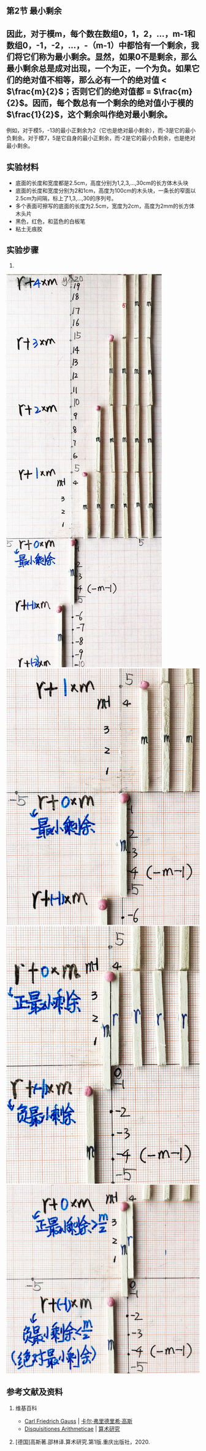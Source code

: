 ## 第2节 最小剩余

## 因此，对于模m，每个数在数组0，1，2，…，m-1和数组0，-1，-2，…，-（m-1）中都恰有一个剩余，我们将它们称为最小剩余。显然，如果0不是剩余，那么最小剩余总是成对出现，一个为正，一个为负。如果它们的绝对值不相等，那么必有一个的绝对值 < $\frac{m}{2}$；否则它们的绝对值都 =  $\frac{m}{2}$。因而，每个数总有一个剩余的绝对值小于模的 $\frac{1}{2}$，这个剩余叫作绝对最小剩余。

例如，对于模5，-13的最小正剩余为2（它也是绝对最小剩余），而-3是它的最小负剩余。对于模7，5是它自身的最小正剩余，而-2是它的最小负剩余，也是绝对最小剩余。

## 实验材料

- 底面的长度和宽度都是2.5cm，高度分别为1,2,3,...,30cm的长方体木头块
- 底面的长度和宽度分别为2和1cm，高度为100cm的木头块，一条长的窄面以2.5cm为间隔，标上了1,3,...,30的序列号。
- 多个表面可擦写的底面的长度为2.5cm，宽度为2cm，高度为2mm的长方体木头片
- 黑色，红色，和蓝色的白板笔
- 粘土无痕胶

## 实验步骤

1. 

![](/images/数论/高斯的算术研究中典型的推演实验/章1/定理4/4-1.jpg)
![](/images/数论/高斯的算术研究中典型的推演实验/章1/定理4/4-2.jpg)
![](/images/数论/高斯的算术研究中典型的推演实验/章1/定理4/4-3.jpg)
![](/images/数论/高斯的算术研究中典型的推演实验/章1/定理4/4-4.jpg)

## 参考文献及资料

1. 维基百科
	- [Carl Friedrich Gauss](https://en.wikipedia.org/wiki/Carl_Friedrich_Gauss) | [卡尔·弗里德里希·高斯](https://zh.wikipedia.org/wiki/%E5%8D%A1%E7%88%BE%C2%B7%E5%BC%97%E9%87%8C%E5%BE%B7%E9%87%8C%E5%B8%8C%C2%B7%E9%AB%98%E6%96%AF) 
	- [Disquisitiones Arithmeticae](https://en.wikipedia.org/wiki/Disquisitiones_Arithmeticae) | [算术研究](https://zh.wikipedia.org/wiki/算术研究) 

2. [德国]高斯著.邵林译.算术研究.第1版.重庆出版社，2020.



